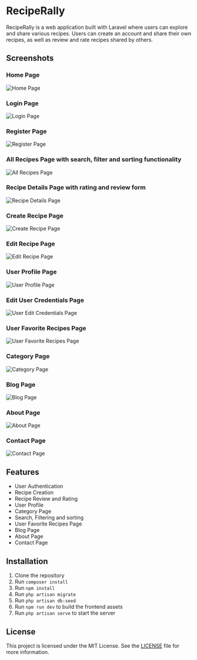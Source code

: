 # RecipeRally
RecipeRally is a web application built with Laravel where users can explore and share various recipes. Users can create an account and share their own recipes, as well as review and rate recipes shared by others.

## Screenshots
### Home Page
![Home Page](screenshots/home-page.png)

### Login Page
![Login Page](screenshots/login-page.png)

### Register Page
![Register Page](screenshots/register-page.png)

### All Recipes Page with search, filter and sorting functionality
![All Recipes Page](screenshots/recipes-page.png)

### Recipe Details Page with rating and review form
![Recipe Details Page](screenshots/recipe-page.png)

### Create Recipe Page
![Create Recipe Page](screenshots/create-recipe-page.png)

### Edit Recipe Page
![Edit Recipe Page](screenshots/edit-recipe-page.png)

### User Profile Page
![User Profile Page](screenshots/user-profile-page.png)

### Edit User Credentials Page
![User Edit Credentials Page](screenshots/edit-user-credentials-page.png)

### User Favorite Recipes Page
![User Favorite Recipes Page](screenshots/fevorite-recipes-page.png)

### Category Page
![Category Page](screenshots/categories-page.png)

### Blog Page
![Blog Page](screenshots/blog-page.png)

### About Page
![About Page](screenshots/about-page.png)

### Contact Page
![Contact Page](screenshots/contact-page.png)

## Features

* User Authentication
* Recipe Creation
* Recipe Review and Rating
* User Profile
* Category Page
* Search, Filtering and sorting
* User Favorite Recipes Page
* Blog Page
* About Page
* Contact Page

## Installation

1. Clone the repository
2. Run `composer install`
3. Run `npm install`
4. Run `php artisan migrate`
5. Run `php artisan db:seed`
6. Run `npm run dev` to build the frontend assets
7. Run `php artisan serve` to start the server

## License

This project is licensed under the MIT License. See the [LICENSE](LICENSE) file for more information.
